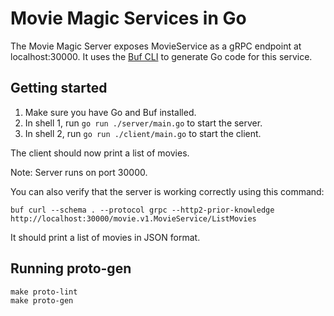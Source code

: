# Movie Magic Services in Go

The Movie Magic Server exposes MovieService as a gRPC endpoint at localhost:30000.
It uses the [Buf CLI](https://buf.build/docs) to generate Go code for this service.

## Getting started

1. Make sure you have Go and Buf installed.
2. In shell 1, run `go run ./server/main.go` to start the server.
3. In shell 2, run `go run ./client/main.go` to start the client.

The client should now print a list of movies.

Note: Server runs on port 30000.

You can also verify that the server is working correctly using this command:

```shell
buf curl --schema . --protocol grpc --http2-prior-knowledge http://localhost:30000/movie.v1.MovieService/ListMovies
```

It should print a list of movies in JSON format.

## Running proto-gen

```shell
make proto-lint
make proto-gen
```
